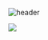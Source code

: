 ![header](https://capsule-render.vercel.app/api?type=waving&color=auto&height=300&section=header&text=soomin's%20project&fontSize=90)

<img src="https://capsule-render.vercel.app/api?type=waving&color=auto&height=300&section=header&text=soomin's%20project&fontSize=90" />
